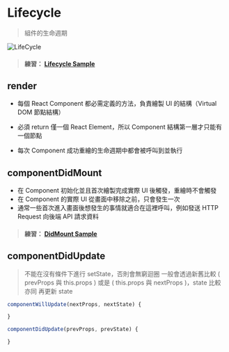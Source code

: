 # Lifecycle

> 組件的生命週期

![LifeCycle](https://s3.amazonaws.com/media-p.slid.es/uploads/657937/images/3601681/reactjs_component_lifecycle_functions.png)

> #### 練習： [Lifecycle Sample](https://snack.expo.io/@dmoon/lifecycle-sample)

## render

- 每個 React Component 都必需定義的方法，負責繪製 UI 的結構（Virtual DOM 節點結構）
- 必須 return 僅一個 React Element，所以 Component 結構第一層才只能有一個節點

- 每次 Component 成功重繪的生命週期中都會被呼叫到並執行

## componentDidMount

- 在 Component 初始化並且首次繪製完成實際 UI 後觸發，重繪時不會觸發
- 在 Component 的實際 UI 從畫面中移除之前，只會發生一次
- 通常一些首次進入畫面後想發生的事情就適合在這裡呼叫，例如發送 HTTP Request 向後端 API 請求資料

> #### 練習： [DidMount Sample](https://snack.expo.io/@dmoon/didmount-sample)

## componentDidUpdate

> 不能在沒有條件下進行 setState，否則會無窮迴圈
> 一般會透過新舊比較 ( prevProps 與 this.props )  或是  ( this.props 與 nextProps )，state 比較亦同
> 再更新 state

```jsx
componentWillUpdate(nextProps, nextState) {

}

componentDidUpdate(prevProps, prevState) {

}
```